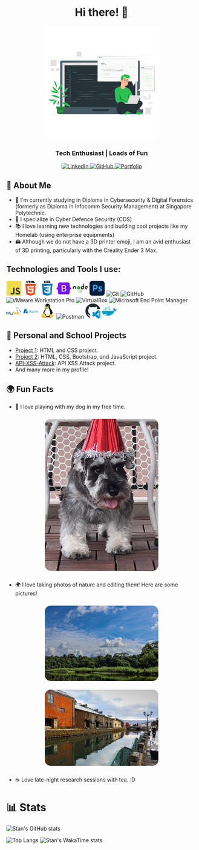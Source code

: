 <h1 align="center">Hi there! 👋</h1>
<div align="center">
  <img src="ProgrammingPIC.png" alt="Your Name" width="300" height="300"/>
</div>

<h3 align="center">Tech Enthusiast | Loads of Fun</h3>

<p align="center">
  <a href="https://www.linkedin.com/in/stanly-lau">
    <img src="https://img.shields.io/badge/LinkedIn-%230077B5.svg?&style=for-the-badge&logo=linkedin&logoColor=white" alt="LinkedIn">
  </a>
  <a href="https://github.com/StepSisStuck">
    <img src="https://img.shields.io/badge/GitHub-%23121011.svg?&style=for-the-badge&logo=github&logoColor=white" alt="GitHub">
  </a>
    <a href="https://stepsisstuck.github.io/Stanly"><img alt="Portfolio" title="Portfolio" src="https://img.shields.io/badge/-Portfolio-000000?style=for-the-badge&logo=koding&logoColor=white"/></a>
</p>



## 🚀 About Me

- 🌱 I'm currently studying in Diploma in Cybersecurity & Digital Forensics (formerly as Diploma in Infocomm Security Management) at Singapore Polytechnic.
- 💼 I specialize in Cyber Defence Security (CDS)
- 📚 I love learning new technologies and building cool projects like my Homelab (using enterprise equipments) 
- 🖨️ Although we do not have a 3D printer emoji, I am an avid enthusiast of 3D printing, particularly with the Creality Ender 3 Max.

## Technologies and Tools I use:
<p align="left">
    <!-- JavaScript -->
    <img src="https://raw.githubusercontent.com/devicons/devicon/master/icons/javascript/javascript-original.svg" alt="JavaScript" width="40" height="40"/>
      <!-- HTML -->
    <img src="https://raw.githubusercontent.com/devicons/devicon/master/icons/html5/html5-original-wordmark.svg" alt="HTML" width="40" height="40"/>
    <!-- CSS -->
    <img src="https://raw.githubusercontent.com/devicons/devicon/master/icons/css3/css3-original-wordmark.svg" alt="CSS" width="40" height="40"/>
    <!-- Bootstrap -->
    <img src="https://raw.githubusercontent.com/devicons/devicon/master/icons/bootstrap/bootstrap-original.svg"  alt="BS" width="40" height="40"/>
    <!-- Node.js -->
    <img src="https://raw.githubusercontent.com/devicons/devicon/master/icons/nodejs/nodejs-original-wordmark.svg" alt="Node.js" width="40" height="40"/>
    <!-- Photoshop -->
   <img src="https://raw.githubusercontent.com/devicons/devicon/master/icons/photoshop/photoshop-original.svg" alt="PS" width="40" height="40"/>
    <!-- Git -->
    <img src="https://www.vectorlogo.zone/logos/git-scm/git-scm-icon.svg" alt="Git" width="40" height="40"/>
    <!-- GitHub -->
    <img src="https://www.vectorlogo.zone/logos/github/github-icon.svg" alt="GitHub" width="40" height="40"/>
    <!-- VMware Workstation Pro -->
    <img src="https://upload.wikimedia.org/wikipedia/commons/thumb/5/5a/Vmware_workstation_16_icon.svg/2051px-Vmware_workstation_16_icon.svg.png" alt="VMware Workstation Pro" width="40" height="40"/> 
    <!-- VirtualBox -->
    <img src="https://www.vectorlogo.zone/logos/virtualbox/virtualbox-icon.svg" alt="VirtualBox" width="40" height="40"/>
    <!-- Microsoft End Point Manager -->
    <img src="https://www.vectorlogo.zone/logos/microsoft/microsoft-icon.svg" alt="Microsoft End Point Manager" width="40" height="40"/>
    <!-- MYSQL -->
    <img src="https://raw.githubusercontent.com/devicons/devicon/master/icons/mysql/mysql-original-wordmark.svg" alt="MYSQL" width="40" height="40"/>
    <!-- Azure -->
    <img src="https://raw.githubusercontent.com/devicons/devicon/master/icons/azure/azure-original-wordmark.svg" alt="Azure" width="40" height="40"/>
    <!-- Oracle Linux -->
    <img src="https://raw.githubusercontent.com/devicons/devicon/master/icons/linux/linux-original.svg" alt="Oracle Linux" width="40" height="40"/>
    <!-- Postman -->
    <img src="https://www.vectorlogo.zone/logos/getpostman/getpostman-icon.svg" alt="Postman" width="40" height="40"/>
    <img src="https://raw.githubusercontent.com/devicons/devicon/master/icons/githubcodespaces/githubcodespaces-original.svg" alt="Github Codespace" width="40" height="40"/>
    <img src="https://raw.githubusercontent.com/devicons/devicon/master/icons/docker/docker-plain.svg" alt="Docker" width="40" height="40"/>



    
</p>

## 🌟 Personal and School Projects

- [Project 1](https://stepsisstuck.github.io/CA1-FED-SP-Y1/): HTML and CSS project.
- [Project 2](https://stepsisstuck.github.io/CA2-FED-SP-Y1/): HTML, CSS, Bootstrap, and JavaScript project.
- [API-XSS-Attack](https://github.com/StepSisStuck/API-XSS-Attack): API XSS Attack project.
- And many more in my profile!

## 🌍 Fun Facts

- 🐶 I love playing with my dog in my free time.
<div align="center">
  <img src="IMG_7922.jpg" alt="Nature 1" width="300" style="border-radius: 15px; margin: 10px;">
</div>

- 🌍 I love taking photos of nature and editing them!
Here are some pictures! 
<div align="center">
  <img src="Nature_Pulu.jpg" alt="Nature 1" width="300" style="border-radius: 15px; margin: 10px;">
  <img src="Buildings_Japan.jpg" alt="Buildings in Japan" width="300" style="border-radius: 15px; margin: 10px;">
</div>

- ☕ Love late-night research sessions with tea. :D


# 📊 Stats 
![Stan's GitHub stats](https://github-readme-stats.vercel.app/api?username=StepSisStuck&show_icons=true&theme=radical)

![Top Langs](https://github-readme-stats.vercel.app/api/top-langs/?username=StepSisStuck&layout=compact)
![Stan's WakaTime stats](https://github-readme-stats.vercel.app/api/wakatime?username=StepSisStuck)
